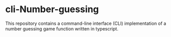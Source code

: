 # cli-Number-guessing
This repository contains a command-line interface (CLI) implementation of a number guessing game function written in typescript.
